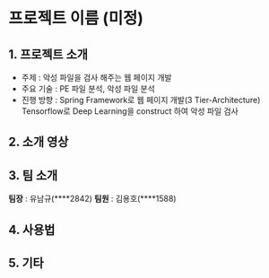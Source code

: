 # 프로젝트 이름 (미정)

## 1. 프로젝트 소개

- 주제 : 악성 파일을 검사 해주는 웹 페이지 개발
- 주요 기술 : PE 파일 분석, 악성 파일 분석
- 진행 방향 : Spring Framework로 웹 페이지 개발(3 Tier-Architecture) 
              Tensorflow로 Deep Learning을 construct 하여 악성 파일 검사 


## 2. 소개 영상



## 3. 팀 소개

**팀장** : 유남규(****2842)
**팀원** : 김용호(****1588)


## 4. 사용법



## 5. 기타

